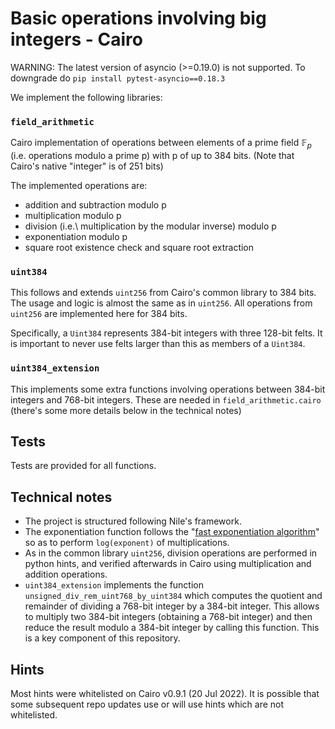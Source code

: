 # Basic operations involving big integers - Cairo

WARNING: The latest version of asyncio (>=0.19.0) is not supported. To downgrade do `pip install pytest-asyncio==0.18.3`


We  implement the following libraries:

### `field_arithmetic`
Cairo implementation of operations between elements of a prime field $\mathbb{F}_p$ (i.e. operations modulo a prime p) with p of up to 384 bits. (Note that Cairo's native "integer" is of 251 bits)


The implemented operations are:

- addition and subtraction modulo p
- multiplication modulo p
- division (i.e.\ multiplication by the modular inverse) modulo p
- exponentiation modulo p
- square root existence check and square root extraction


### `uint384`
This follows and extends `uint256` from Cairo's common library to 384 bits. The usage and logic is almost the same as in `uint256`. All operations from `uint256` are implemented here for 384 bits.

Specifically, a `Uint384` represents 384-bit integers with three 128-bit felts. It is important to never use felts larger than this as members of a `Uint384`.

### `uint384_extension` 

This implements some extra functions involving operations between 384-bit integers and 768-bit integers. These are needed in `field_arithmetic.cairo` (there's some more details below in the technical notes)

## Tests

Tests are provided for all functions.

## Technical notes

- The project is structured following Nile's framework.
- The exponentiation function follows the "[fast exponentiation algorithm](https://en.wikipedia.org/wiki/Exponentiation_by_squaring)" so as to perform `log(exponent)` of multiplications.
- As in the common library `uint256`, division operations are performed in python hints, and verified afterwards in Cairo using multiplication and addition operations.
- `uint384_extension` implements the function `unsigned_div_rem_uint768_by_uint384` which computes the quotient and remainder of dividing a 768-bit integer by a 384-bit integer. This allows to multiply two 384-bit integers (obtaining a 768-bit integer) and then reduce the result modulo a 384-bit integer by calling this function. This is a key component of this repository.

## Hints

Most hints were whitelisted on Cairo v0.9.1 (20 Jul 2022). It is possible that some subsequent repo updates use or will use hints which are not whitelisted.
